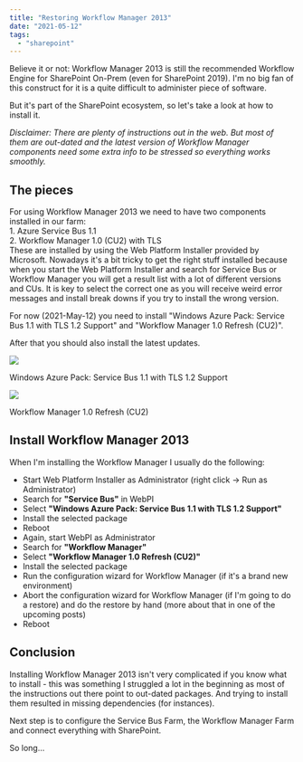 ```yaml
---
title: "Restoring Workflow Manager 2013"
date: "2021-05-12"
tags: 
  - "sharepoint"
---
```


Believe it or not: Workflow Manager 2013 is still the recommended Workflow Engine for SharePoint On-Prem (even for SharePoint 2019). I'm no big fan of this construct for it is a quite difficult to administer piece of software.

But it's part of the SharePoint ecosystem, so let's take a look at how to install it.

<!--more-->

_Disclaimer: There are plenty of instructions out in the web. But most of them are out-dated and the latest version of Workflow Manager components need some extra info to be stressed so everything works smoothly._

## The pieces

For using Workflow Manager 2013 we need to have two components installed in our farm:  
1\. Azure Service Bus 1.1  
2\. Workflow Manager 1.0 (CU2) with TLS  
These are installed by using the Web Platform Installer provided by Microsoft. Nowadays it's a bit tricky to get the right stuff installed because when you start the Web Platform Installer and search for Service Bus or Workflow Manager you will get a result list with a lot of different versions and CUs. It is key to select the correct one as you will receive weird error messages and install break downs if you try to install the wrong version.

For now (2021-May-12) you need to install "Windows Azure Pack: Service Bus 1.1 with TLS 1.2 Support" and "Workflow Manager 1.0 Refresh (CU2)".

After that you should also install the latest updates.

![](images/install.workflowmanager.01-1024x586.png)

Windows Azure Pack: Service Bus 1.1 with TLS 1.2 Support

![](images/install.workflowmanager.00-1024x562.png)

Workflow Manager 1.0 Refresh (CU2)

## Install Workflow Manager 2013

When I'm installing the Workflow Manager I usually do the following:

- Start Web Platform Installer as Administrator (right click -> Run as Administrator)
- Search for **"Service Bus"** in WebPI
- Select **"Windows Azure Pack: Service Bus 1.1 with TLS 1.2 Support"**
- Install the selected package
- Reboot
- Again, start WebPI as Administrator
- Search for **"Workflow Manager"**
- Select **"Workflow Manager 1.0 Refresh (CU2)"**
- Install the selected package
- Run the configuration wizard for Workflow Manager (if it's a brand new environment)
- Abort the configuration wizard for Workflow Manager (if I'm going to do a restore) and do the restore by hand (more about that in one of the upcoming posts)
- Reboot

## Conclusion

Installing Workflow Manager 2013 isn't very complicated if you know what to install - this was something I struggled a lot in the beginning as most of the instructions out there point to out-dated packages. And trying to install them resulted in missing dependencies (for instances).

Next step is to configure the Service Bus Farm, the Workflow Manager Farm and connect everything with SharePoint.

So long...
